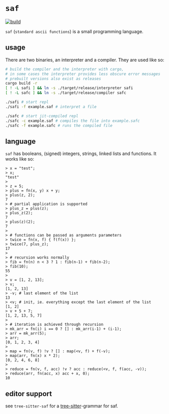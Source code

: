 # `saf`

[![build](https://github.com/paasim/saf/workflows/build/badge.svg)](https://github.com/paasim/saf/actions)

`saf` (`standard ascii functions`) is a small programming language.

## usage

There are two binaries, an interpreter and a compiler. They are used like so:

```bash
# build the compiler and the interpreter with cargo,
# in some cases the interpreter provides less obscure error messages
# prebuilt versions also exist as releases
cargo build -r
[ ! -L safi ] && ln -s ./target/release/interpreter safi
[ ! -L safc ] && ln -s ./target/release/compiler safc

./safi # start repl
./safi -f example.saf # interpret a file

./safc # start jit-compiled repl
./safc -c example.saf # compiles the file into example.safc
./safc -f example.safc # runs the compiled file
```

## language

`saf` has booleans, (signed) integers, strings, linked lists and functions. It works like so:

```saf
> x = "test";
> x;
"test"
>
> z = 5;
> plus = fn(x, y) x + y;
> plus(z, 2);
7
> # partial application is supported
> plus_z = plus(z);
> plus_z(2);
7
> plus(z)(2);
7
>
> # functions can be passed as arguments parameters
> twice = fn(x, f) { f(f(x)) };
> twice(7, plus_z);
17
>
> # recursion works normally
> fib = fn(n) n < 3 ? 1 : fib(n-1) + fib(n-2);
> fib(10);
55
>
> v = [1, 2, 13];
> v;
[1, 2, 13]
> -v; # last element of the list
13
> <v; # init, ie. everything except the last element of the list
[1, 2]
> v + 5 + 7;
[1, 2, 13, 5, 7]
>
> # iteration is achieved through recursion
> mk_arr = fn(i) i == 0 ? [] : mk_arr(i-1) + (i-1);
> arr = mk_arr(5);
> arr;
[0, 1, 2, 3, 4]
>
> map = fn(v, f) !v ? [] : map(<v, f) + f(-v);
> map(arr, fn(x) x * 2);
[0, 2, 4, 6, 8]
>
> reduce = fn(v, f, acc) !v ? acc : reduce(<v, f, f(acc, -v));
> reduce(arr, fn(acc, x) acc + x, 0);
10
```

## editor support

see `tree-sitter-saf` for a [tree-sitter](https://tree-sitter.github.io/tree-sitter/)-grammar for saf.
